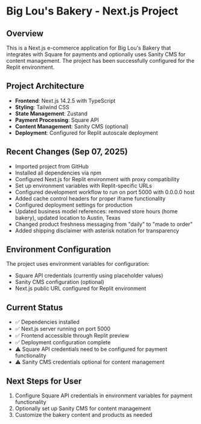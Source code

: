 # Big Lou's Bakery - Next.js Project

## Overview
This is a Next.js e-commerce application for Big Lou's Bakery that integrates with Square for payments and optionally uses Sanity CMS for content management. The project has been successfully configured for the Replit environment.

## Project Architecture
- **Frontend**: Next.js 14.2.5 with TypeScript
- **Styling**: Tailwind CSS
- **State Management**: Zustand
- **Payment Processing**: Square API
- **Content Management**: Sanity CMS (optional)
- **Deployment**: Configured for Replit autoscale deployment

## Recent Changes (Sep 07, 2025)
- Imported project from GitHub
- Installed all dependencies via npm
- Configured Next.js for Replit environment with proxy compatibility
- Set up environment variables with Replit-specific URLs
- Configured development workflow to run on port 5000 with 0.0.0.0 host
- Added cache control headers for proper iframe functionality
- Configured deployment settings for production
- Updated business model references: removed store hours (home bakery), updated location to Austin, Texas
- Changed product freshness messaging from "daily" to "made to order"
- Added shipping disclaimer with asterisk notation for transparency

## Environment Configuration
The project uses environment variables for configuration:
- Square API credentials (currently using placeholder values)
- Sanity CMS configuration (optional)
- Next.js public URL configured for Replit environment

## Current Status
- ✅ Dependencies installed
- ✅ Next.js server running on port 5000
- ✅ Frontend accessible through Replit preview
- ✅ Deployment configuration complete
- ⚠️ Square API credentials need to be configured for payment functionality
- ⚠️ Sanity CMS credentials optional for content management

## Next Steps for User
1. Configure Square API credentials in environment variables for payment functionality
2. Optionally set up Sanity CMS for content management
3. Customize the bakery content and products as needed
